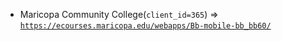  - Maricopa Community College(`client_id=365`) => [`https://ecourses.maricopa.edu/webapps/Bb-mobile-bb_bb60/`](https://ecourses.maricopa.edu/webapps/Bb-mobile-bb_bb60/)
